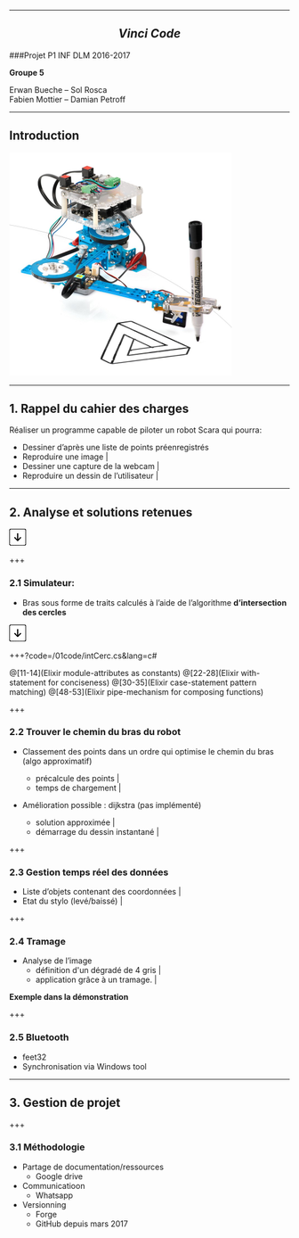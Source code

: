 
---

## $$ Vinci\;Code $$

###Projet P1 INF DLM 2016-2017

**Groupe 5**

Erwan Bueche – Sol Rosca  
Fabien Mottier – Damian Petroff

---
## Introduction

<img src="/00illustrations/robot.jpg" align="" height="400">

---

## 1. Rappel du cahier des charges

Réaliser un programme capable de piloter un robot Scara qui pourra:

- Dessiner d’après une liste de points préenregistrés
- Reproduire une image |
- Dessiner une capture de la webcam |
- Reproduire un dessin de l’utilisateur |

---

## 2. Analyse et solutions retenues
<img src="/00illustrations/down-arrow.png" height="auto" style="border: none">

+++

### 2.1 Simulateur:
- Bras sous forme de traits calculés à l’aide de l’algorithme **d’intersection des cercles**

<img src="/00illustrations/down-arrow.png" height="auto" style="border: none">


+++?code=/01code/intCerc.cs&lang=c#

@[11-14](Elixir module-attributes as constants) @[22-28](Elixir with-statement for conciseness) @[30-35](Elixir case-statement pattern matching) @[48-53](Elixir pipe-mechanism for composing functions)

+++

### 2.2 Trouver le chemin du bras du robot

- Classement des points dans un ordre qui optimise le chemin du bras (algo approximatif)
    - précalcule des points |
    - temps de chargement |

- Amélioration possible : dijkstra (pas implémenté) 
    - solution approximée |
    - démarrage du dessin instantané |

+++

### 2.3 Gestion temps réel des données 

- Liste d’objets contenant des coordonnées |
- Etat du stylo (levé/baissé) |

+++

### 2.4 Tramage 

- Analyse de l’image
    - définition d'un dégradé de 4 gris |
    - application grâce à un tramage. |

**Exemple dans la démonstration**

+++

### 2.5 Bluetooth 

- feet32 
- Synchronisation via Windows tool

---

## 3. Gestion de projet

+++

### 3.1 Méthodologie

- Partage de documentation/ressources
    - Google drive
- Communicatioon
    - Whatsapp
- Versionning 
    - Forge
    - GitHub depuis mars 2017
